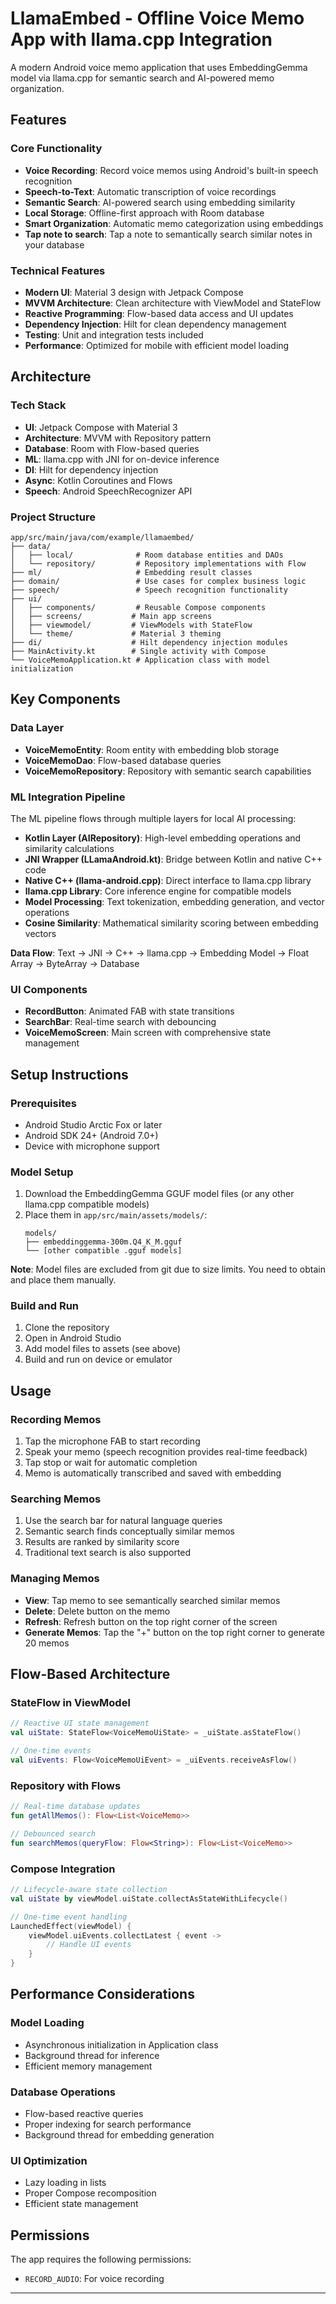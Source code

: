 # LlamaEmbed - Offline Voice Memo App with llama.cpp Integration

A modern Android voice memo application that uses EmbeddingGemma model via llama.cpp for semantic search and AI-powered memo organization.

## Features

### Core Functionality
-  **Voice Recording**: Record voice memos using Android's built-in speech recognition
-  **Speech-to-Text**: Automatic transcription of voice recordings
-  **Semantic Search**: AI-powered search using embedding similarity
-  **Local Storage**: Offline-first approach with Room database
-  **Smart Organization**: Automatic memo categorization using embeddings
-  **Tap note to search**: Tap a note to semantically search similar notes in your database

### Technical Features
-  **Modern UI**: Material 3 design with Jetpack Compose
-  **MVVM Architecture**: Clean architecture with ViewModel and StateFlow
-  **Reactive Programming**: Flow-based data access and UI updates
-  **Dependency Injection**: Hilt for clean dependency management
-  **Testing**: Unit and integration tests included
-  **Performance**: Optimized for mobile with efficient model loading

## Architecture

### Tech Stack
- **UI**: Jetpack Compose with Material 3
- **Architecture**: MVVM with Repository pattern
- **Database**: Room with Flow-based queries
- **ML**: llama.cpp with JNI for on-device inference
- **DI**: Hilt for dependency injection
- **Async**: Kotlin Coroutines and Flows
- **Speech**: Android SpeechRecognizer API

### Project Structure
```
app/src/main/java/com/example/llamaembed/
├── data/
│   ├── local/              # Room database entities and DAOs
│   └── repository/         # Repository implementations with Flow
├── ml/                     # Embedding result classes
├── domain/                 # Use cases for complex business logic
├── speech/                 # Speech recognition functionality
├── ui/
│   ├── components/         # Reusable Compose components
│   ├── screens/           # Main app screens
│   ├── viewmodel/         # ViewModels with StateFlow
│   └── theme/             # Material 3 theming
├── di/                    # Hilt dependency injection modules
├── MainActivity.kt        # Single activity with Compose
└── VoiceMemoApplication.kt # Application class with model initialization
```

## Key Components

### Data Layer
- **VoiceMemoEntity**: Room entity with embedding blob storage
- **VoiceMemoDao**: Flow-based database queries
- **VoiceMemoRepository**: Repository with semantic search capabilities

### ML Integration Pipeline
The ML pipeline flows through multiple layers for local AI processing:

- **Kotlin Layer (AIRepository)**: High-level embedding operations and similarity calculations
- **JNI Wrapper (LLamaAndroid.kt)**: Bridge between Kotlin and native C++ code
- **Native C++ (llama-android.cpp)**: Direct interface to llama.cpp library
- **llama.cpp Library**: Core inference engine for compatible models
- **Model Processing**: Text tokenization, embedding generation, and vector operations
- **Cosine Similarity**: Mathematical similarity scoring between embedding vectors

**Data Flow**: Text → JNI → C++ → llama.cpp → Embedding Model → Float Array → ByteArray → Database

### UI Components
- **RecordButton**: Animated FAB with state transitions
- **SearchBar**: Real-time search with debouncing
- **VoiceMemoScreen**: Main screen with comprehensive state management

## Setup Instructions

### Prerequisites
- Android Studio Arctic Fox or later
- Android SDK 24+ (Android 7.0+)
- Device with microphone support

### Model Setup
1. Download the EmbeddingGemma GGUF model files (or any other llama.cpp compatible models)
2. Place them in `app/src/main/assets/models/`:
   ```
   models/
   ├── embeddinggemma-300m.Q4_K_M.gguf
   └── [other compatible .gguf models]
   ```

**Note**: Model files are excluded from git due to size limits. You need to obtain and place them manually.

### Build and Run
1. Clone the repository
2. Open in Android Studio
3. Add model files to assets (see above)
4. Build and run on device or emulator

## Usage

### Recording Memos
1. Tap the microphone FAB to start recording
2. Speak your memo (speech recognition provides real-time feedback)
3. Tap stop or wait for automatic completion
4. Memo is automatically transcribed and saved with embedding

### Searching Memos
1. Use the search bar for natural language queries
2. Semantic search finds conceptually similar memos
3. Results are ranked by similarity score
4. Traditional text search is also supported

### Managing Memos
- **View**: Tap memo to see semantically searched similar memos
- **Delete**: Delete button on the memo
- **Refresh**: Refresh button on the top right corner of the screen
- **Generate Memos**: Tap the "+" button on the top right corner to generate 20 memos
## Flow-Based Architecture

### StateFlow in ViewModel
```kotlin
// Reactive UI state management
val uiState: StateFlow<VoiceMemoUiState> = _uiState.asStateFlow()

// One-time events
val uiEvents: Flow<VoiceMemoUiEvent> = _uiEvents.receiveAsFlow()
```

### Repository with Flows
```kotlin
// Real-time database updates
fun getAllMemos(): Flow<List<VoiceMemo>>

// Debounced search
fun searchMemos(queryFlow: Flow<String>): Flow<List<VoiceMemo>>
```

### Compose Integration
```kotlin
// Lifecycle-aware state collection
val uiState by viewModel.uiState.collectAsStateWithLifecycle()

// One-time event handling
LaunchedEffect(viewModel) {
    viewModel.uiEvents.collectLatest { event ->
        // Handle UI events
    }
}
```

## Performance Considerations

### Model Loading
- Asynchronous initialization in Application class
- Background thread for inference
- Efficient memory management

### Database Operations
- Flow-based reactive queries
- Proper indexing for search performance
- Background thread for embedding generation

### UI Optimization
- Lazy loading in lists
- Proper Compose recomposition
- Efficient state management

## Permissions

The app requires the following permissions:
- `RECORD_AUDIO`: For voice recording


---

